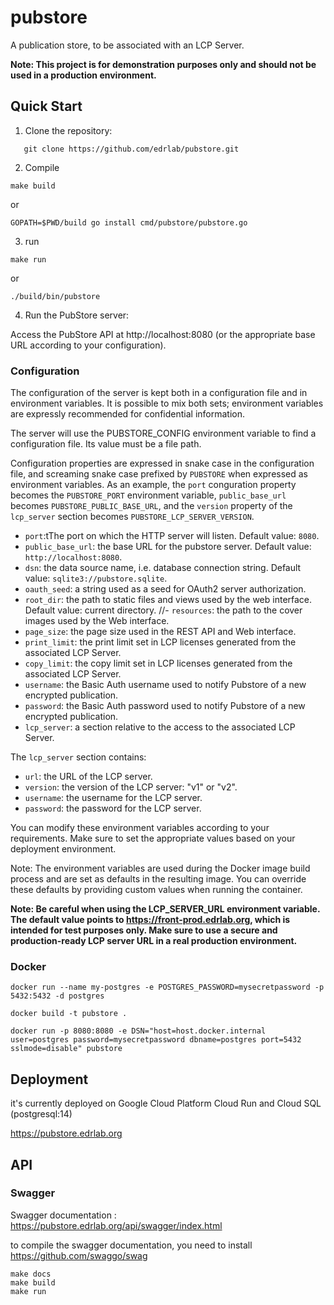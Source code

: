 # pubstore
A publication store, to be associated with an LCP Server.

**Note: This project is for demonstration purposes only and should not be used in a production environment.**

## Quick Start

1. Clone the repository:

```shell
   git clone https://github.com/edrlab/pubstore.git
```

2. Compile
```shell
make build
```

or 

```shell
GOPATH=$PWD/build go install cmd/pubstore/pubstore.go
```

3. run

```shell
make run
```

or 

```shell
./build/bin/pubstore
```

4. Run the PubStore server:

Access the PubStore API at http://localhost:8080 (or the appropriate base URL according to your configuration).


### Configuration

The configuration of the server is kept both in a configuration file and in environment variables. It is possible to mix both sets;  environment variables are expressly recommended for confidential information. 

The server will use the PUBSTORE_CONFIG environment variable to find a configuration file. Its value must be a file path. 

Configuration properties are expressed in snake case in the configuration file, and screaming snake case prefixed by `PUBSTORE` when expressed as environment variables. 
As an example, the `port` conguration property becomes the `PUBSTORE_PORT` environment variable, `public_base_url` becomes `PUBSTORE_PUBLIC_BASE_URL`, 
and the `version` property of the `lcp_server` section becomes `PUBSTORE_LCP_SERVER_VERSION`.

- `port`:tThe port on which the HTTP server will listen. Default value: `8080`.
- `public_base_url`: the base URL for the pubstore server. Default value: `http://localhost:8080`.
- `dsn`: the data source name, i.e. database connection string. Default value: `sqlite3://pubstore.sqlite`.
- `oauth_seed`: a string used as a seed for OAuth2 server authorization. 
- `root_dir`: the path to static files and views used by the web interface. Default value: current directory.
//- `resources`: the path to the cover images used by the Web interface.
- `page_size`: the page size used  in the REST API and Web interface.
- `print_limit`: the print limit set in LCP licenses generated from the associated LCP Server. 
- `copy_limit`: the copy limit set in LCP licenses generated from the associated LCP Server. 
- `username`: the Basic Auth username used to notify Pubstore of a new encrypted publication.
- `password`: the Basic Auth password used to notify Pubstore of a new encrypted publication.
- `lcp_server`: a section relative to the access to the associated LCP Server. 

The `lcp_server` section contains:
- `url`: the URL of the LCP server.
- `version`: the version of the LCP server: "v1" or "v2".
- `username`: the username for the LCP server.
- `password`: the password for the LCP server.


You can modify these environment variables according to your requirements. Make sure to set the appropriate values based on your deployment environment.

Note: The environment variables are used during the Docker image build process and are set as defaults in the resulting image. You can override these defaults by providing custom values when running the container.

**Note: Be careful when using the LCP_SERVER_URL environment variable. The default value points to https://front-prod.edrlab.org, which is intended for test purposes only. Make sure to use a secure and production-ready LCP server URL in a real production environment.**

### Docker 

```
docker run --name my-postgres -e POSTGRES_PASSWORD=mysecretpassword -p 5432:5432 -d postgres

docker build -t pubstore .

docker run -p 8080:8080 -e DSN="host=host.docker.internal user=postgres password=mysecretpassword dbname=postgres port=5432 sslmode=disable" pubstore
```

## Deployment

it's currently deployed on Google Cloud Platform Cloud Run and Cloud SQL (postgresql:14)

https://pubstore.edrlab.org

## API

### Swagger

Swagger documentation : https://pubstore.edrlab.org/api/swagger/index.html

to compile the swagger documentation, you need to install https://github.com/swaggo/swag


```shell
make docs
make build
make run
```
